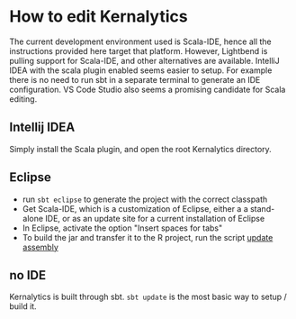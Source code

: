 # How to edit Kernalytics

The current development environment used is Scala-IDE, hence all the instructions provided here target that platform. However, Lightbend is pulling support for Scala-IDE, and other alternatives are available. IntelliJ IDEA with the scala plugin enabled seems easier to setup. For example there is no need to run sbt in a separate terminal to generate an IDE configuration. VS Code Studio also seems a promising candidate for Scala editing.

## Intellij IDEA

Simply install the Scala plugin, and open the root Kernalytics directory.

## Eclipse

- run `sbt eclipse` to generate the project with the correct classpath
- Get Scala-IDE, which is a customization of Eclipse, either a a stand-alone IDE, or as an update site for a current installation of Eclipse
- In Eclipse, activate the option "Insert spaces for tabs"
- To build the jar and transfer it to the R project, run the script [update assembly](/updateAssembly.sh)

## no IDE

Kernalytics is built through sbt. `sbt update` is the most basic way to setup / build it.
